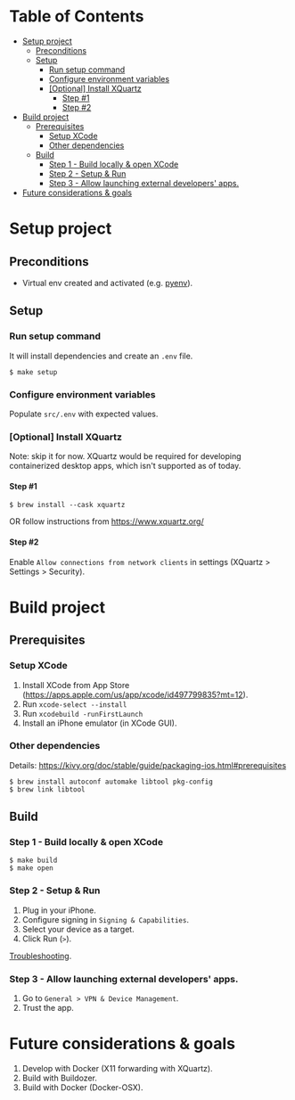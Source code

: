 <!-- START doctoc generated TOC please keep comment here to allow auto update -->
<!-- DON'T EDIT THIS SECTION, INSTEAD RE-RUN doctoc TO UPDATE -->
# Table of Contents

- [Setup project](#setup-project)
  - [Preconditions](#preconditions)
  - [Setup](#setup)
    - [Run setup command](#run-setup-command)
    - [Configure environment variables](#configure-environment-variables)
    - [[Optional] Install XQuartz](#optional-install-xquartz)
      - [Step #1](#step-1)
      - [Step #2](#step-2)
- [Build project](#build-project)
  - [Prerequisites](#prerequisites)
    - [Setup XCode](#setup-xcode)
    - [Other dependencies](#other-dependencies)
  - [Build](#build)
    - [Step 1 - Build locally & open XCode](#step-1---build-locally--open-xcode)
    - [Step 2 - Setup & Run](#step-2---setup--run)
    - [Step 3 - Allow launching external developers' apps.](#step-3---allow-launching-external-developers-apps)
- [Future considerations & goals](#future-considerations--goals)

<!-- END doctoc generated TOC please keep comment here to allow auto update -->

# Setup project
## Preconditions
* Virtual env created and activated (e.g. [pyenv](https://github.com/pyenv/pyenv)).
## Setup
### Run setup command
It will install dependencies and create an `.env` file.
```shell
$ make setup
```
### Configure environment variables
Populate `src/.env` with expected values.

### [Optional] Install XQuartz
Note: skip it for now. XQuartz would be required for developing containerized desktop apps, which isn't supported as of today.

#### Step #1
```shell
$ brew install --cask xquartz
```
OR follow instructions from https://www.xquartz.org/

#### Step #2
Enable `Allow connections from network clients` in settings (XQuartz > Settings > Security).


# Build project
## Prerequisites
### Setup XCode
1. Install XCode from App Store (https://apps.apple.com/us/app/xcode/id497799835?mt=12).
2. Run `xcode-select --install`
3. Run `xcodebuild -runFirstLaunch`
4. Install an iPhone emulator (in XCode GUI).

### Other dependencies
Details: https://kivy.org/doc/stable/guide/packaging-ios.html#prerequisites
```shell
$ brew install autoconf automake libtool pkg-config
$ brew link libtool
```

## Build
### Step 1 - Build locally & open XCode
```shell
$ make build
$ make open
```
### Step 2 - Setup & Run
1. Plug in your iPhone.
2. Configure signing in `Signing & Capabilities`.
3. Select your device as a target.
4. Click Run (`>`).

[Troubleshooting](https://nrodrig1.medium.com/put-kivy-application-on-iphone-b9b4fd4692e9).

### Step 3 - Allow launching external developers' apps.
1. Go to `General > VPN & Device Management`.
2. Trust the app.


# Future considerations & goals
1. Develop with Docker (X11 forwarding with XQuartz).
2. Build with Buildozer.
3. Build with Docker (Docker-OSX).
